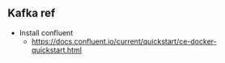 ## Kafka ref 

- Install confluent
	- https://docs.confluent.io/current/quickstart/ce-docker-quickstart.html
